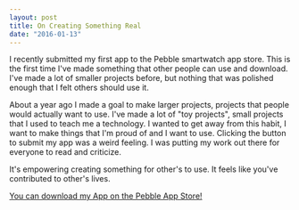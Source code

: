 ```yaml
---
layout: post
title: On Creating Something Real
date: "2016-01-13"
---
```


I recently submitted my first app to the Pebble smartwatch app store.  This is the first time I've made something that other people can use and download.  I've made a lot of smaller projects before, but nothing that was polished enough that I felt others should use it.  

About a year ago I made a goal to make larger projects, projects that people would actually want to use.  I've made a lot of "toy projects", small projects that I used to teach me a technology.  I wanted to get away from this habit, I want to make things that I'm proud of and I want to use.  Clicking the button to submit my app was a weird feeling.  I was putting my work out there for everyone to read and criticize.  

It's empowering creating something for other's to use.  It feels like you've contributed to other's lives.

[You can download my App on the Pebble App Store!](https://apps.getpebble.com/en_US/application/5674f3d17528c39387000094)
